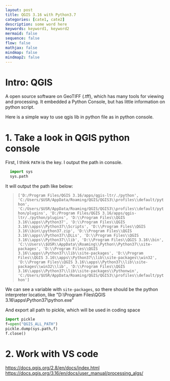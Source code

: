 ```yaml
---
layout: post
title: QGIS 3.16 with Python3.7
categories: [cate1, cate2]
description: some word here
keywords: keyword1, keyword2
mermaid: false
sequence: false
flow: false
mathjax: false
mindmap: false
mindmap2: false
---
```

<!-- https://github.com/Huxpro/huxpro.github.io/issues/353 -->

# Intro: QGIS

A open source software on GeoTIFF (.tff), which has many tools
for viewing and processing. It embedded a Python Console, but has
little information on python script.

Here is a simple way to use qgis lib in python file as in python 
console.

# 1. Take a look in QGIS python console

First, I think `PATH` is the key. I output the path in console.

```python
  import sys
  sys.path
```

It will output the path like below:

> ```['D:/Program Files/QGIS 3.16/apps/qgis-ltr/./python', 'C:/Users/$USR/AppData/Roaming/QGIS/QGIS3\\profiles\\default/python', 'C:/Users/$USR/AppData/Roaming/QGIS/QGIS3\\profiles\\default/python/plugins', 'D:/Program Files/QGIS 3.16/apps/qgis-ltr/./python/plugins', 'D:\\Program Files\\QGIS 3.16\\apps\\Python37', 'D:\\Program Files\\QGIS 3.16\\apps\\Python37\\Scripts', 'D:\\Program Files\\QGIS 3.16\\bin\\python37.zip', 'D:\\Program Files\\QGIS 3.16\\apps\\Python37\\DLLs', 'D:\\Program Files\\QGIS 3.16\\apps\\Python37\\lib', 'D:\\Program Files\\QGIS 3.16\\bin', 'C:\\Users\\$USR\\AppData\\Roaming\\Python\\Python37\\site-packages', 'D:\\Program Files\\QGIS 3.16\\apps\\Python37\\lib\\site-packages', 'D:\\Program Files\\QGIS 3.16\\apps\\Python37\\lib\\site-packages\\win32', 'D:\\Program Files\\QGIS 3.16\\apps\\Python37\\lib\\site-packages\\win32\\lib', 'D:\\Program Files\\QGIS 3.16\\apps\\Python37\\lib\\site-packages\\Pythonwin', 'C:/Users/$USR/AppData/Roaming/QGIS/QGIS3\\profiles\\default/python'] ```

We can see a variable with `site-packages`, so there should be the python interpreter location, like "D:\Program Files\QGIS 3.16\apps\Python37\python.exe"

And export all path to pickle, which will be used in coding space
```python
import pickle
f=open("QGIS_ALL_PATH")
pickle.dump(sys.path,f)
f.close()
```

# 2. Work with VS code
https://docs.qgis.org/2.8/en/docs/index.html
https://docs.qgis.org/3.16/en/docs/user_manual/processing_algs/